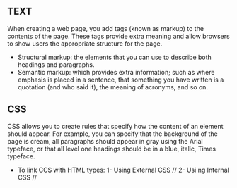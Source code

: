 ## TEXT
When creating a web page, you add tags
(known as markup) to the contents of the
page. These tags provide extra meaning
and allow browsers to show users the
appropriate structure for the page.
- Structural markup: the elements that you can use to
describe both headings and paragraphs.
- Semantic markup: which provides extra information; such
as where emphasis is placed in a sentence, that something
you have written is a quotation (and who said it), the
meaning of acronyms, and so on.
## CSS
CSS allows you to create rules that specify how the content of
an element should appear. For example, you can specify that
the background of the page is cream, all paragraphs should
appear in gray using the Arial typeface, or that all level one
headings should be in a blue, italic, Times typeface.
- To link CCS with HTML types:
1- Using External CSS
//<link href="css/styles.css" type="text/css"
rel="stylesheet" />
2- Usi ng Internal CSS
//<style type="text/css">


